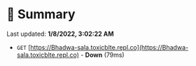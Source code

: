 # 📖 Summary
Last updated: **1/8/2022, 3:02:22 AM**

- `GET` [https://Bhadwa-sala.toxicblte.repl.co](https://Bhadwa-sala.toxicblte.repl.co) - **Down** (79ms)
